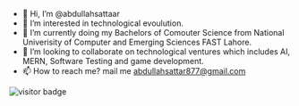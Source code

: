 - 👋 Hi, I’m @abdullahsattaar
- 👀 I’m interested in technological evoulution.
- 🌱 I’m currently doing my Bachelors of Comouter Science from National Univerisity of Computer and Emerging Sciences FAST Lahore.
- 💞️ I’m looking to collaborate on technological ventures which includes AI, MERN, Software Testing and game development.
- 📫 How to reach me? mail me abdullahsattar877@gmail.com



![visitor badge](https://visitor-badge.glitch.me/badge?page_id=abdullahsattaar.visitor-badge&left_text=Visitors)


<!---
abdullahsattaar/abdullahsattaar is a ✨ special ✨ repository because its `README.md` (this file) appears on your GitHub profile.
You can click the Preview link to take a look at your changes.
--->
